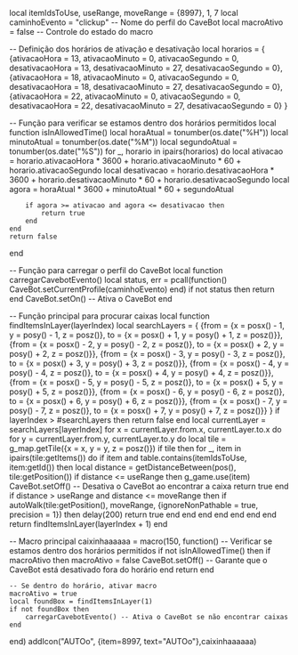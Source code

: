 local itemIdsToUse, useRange, moveRange = {8997}, 1, 7
local caminhoEvento = "clickup" -- Nome do perfil do CaveBot
local macroAtivo = false -- Controle do estado do macro

-- Definição dos horários de ativação e desativação
local horarios = {
    {ativacaoHora = 13, ativacaoMinuto = 0, ativacaoSegundo = 0, desativacaoHora = 13, desativacaoMinuto = 27, desativacaoSegundo = 0},
    {ativacaoHora = 18, ativacaoMinuto = 0, ativacaoSegundo = 0, desativacaoHora = 18, desativacaoMinuto = 27, desativacaoSegundo = 0},
    {ativacaoHora = 22, ativacaoMinuto = 0, ativacaoSegundo = 0, desativacaoHora = 22, desativacaoMinuto = 27, desativacaoSegundo = 0}
}

-- Função para verificar se estamos dentro dos horários permitidos
local function isInAllowedTime()
    local horaAtual = tonumber(os.date("%H"))
    local minutoAtual = tonumber(os.date("%M"))
    local segundoAtual = tonumber(os.date("%S"))
    for _, horario in ipairs(horarios) do
        local ativacao = horario.ativacaoHora * 3600 + horario.ativacaoMinuto * 60 + horario.ativacaoSegundo
        local desativacao = horario.desativacaoHora * 3600 + horario.desativacaoMinuto * 60 + horario.desativacaoSegundo
        local agora = horaAtual * 3600 + minutoAtual * 60 + segundoAtual

        if agora >= ativacao and agora <= desativacao then
            return true
        end
    end
    return false
end

-- Função para carregar o perfil do CaveBot
local function carregarCavebotEvento()
    local status, err = pcall(function()
        CaveBot.setCurrentProfile(caminhoEvento)
    end)
    if not status then return end
    CaveBot.setOn() -- Ativa o CaveBot
end

-- Função principal para procurar caixas
local function findItemsInLayer(layerIndex)
    local searchLayers = {
        {from = {x = posx() - 1, y = posy() - 1, z = posz()}, to = {x = posx() + 1, y = posy() + 1, z = posz()}},
        {from = {x = posx() - 2, y = posy() - 2, z = posz()}, to = {x = posx() + 2, y = posy() + 2, z = posz()}},
        {from = {x = posx() - 3, y = posy() - 3, z = posz()}, to = {x = posx() + 3, y = posy() + 3, z = posz()}},
        {from = {x = posx() - 4, y = posy() - 4, z = posz()}, to = {x = posx() + 4, y = posy() + 4, z = posz()}},
        {from = {x = posx() - 5, y = posy() - 5, z = posz()}, to = {x = posx() + 5, y = posy() + 5, z = posz()}},
        {from = {x = posx() - 6, y = posy() - 6, z = posz()}, to = {x = posx() + 6, y = posy() + 6, z = posz()}},
        {from = {x = posx() - 7, y = posy() - 7, z = posz()}, to = {x = posx() + 7, y = posy() + 7, z = posz()}}
    }
    if layerIndex > #searchLayers then return false end
    local currentLayer = searchLayers[layerIndex]
    for x = currentLayer.from.x, currentLayer.to.x do
        for y = currentLayer.from.y, currentLayer.to.y do
            local tile = g_map.getTile({x = x, y = y, z = posz()})
            if tile then
                for _, item in ipairs(tile:getItems()) do
                    if item and table.contains(itemIdsToUse, item:getId()) then
                        local distance = getDistanceBetween(pos(), tile:getPosition())
                        if distance <= useRange then
                            g_game.use(item)
                            CaveBot.setOff() -- Desativa o CaveBot ao encontrar a caixa
                            return true
                        end
                        if distance > useRange and distance <= moveRange then
                            if autoWalk(tile:getPosition(), moveRange, {ignoreNonPathable = true, precision = 1}) then
                                delay(200)
                                return true
                            end
                        end
                    end
                end
            end
        end
    end
    return findItemsInLayer(layerIndex + 1)
end

-- Macro principal
caixinhaaaaaa = macro(150, function()
    -- Verificar se estamos dentro dos horários permitidos
    if not isInAllowedTime() then
        if macroAtivo then
            macroAtivo = false
            CaveBot.setOff() -- Garante que o CaveBot está desativado fora do horário
        end
        return
    end

    -- Se dentro do horário, ativar macro
    macroAtivo = true
    local foundBox = findItemsInLayer(1)
    if not foundBox then
        carregarCavebotEvento() -- Ativa o CaveBot se não encontrar caixas
    end
end)
addIcon("AUTOo", {item=8997, text="AUTOo"},caixinhaaaaaa)
